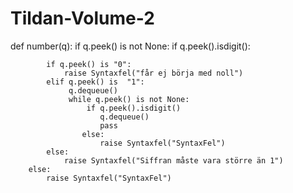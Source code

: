 # Tildan-Volume-2
def number(q):
    if q.peek() is not None:
        if q.peek().isdigit():
            
            if q.peek() is "0":
                raise Syntaxfel("får ej börja med noll")
            elif q.peek() is  "1":
                 q.dequeue()
                 while q.peek() is not None:
                     if q.peek().isdigit()
                        q.dequeue()
                        pass
                    else:
                        raise Syntaxfel("SyntaxFel")
            else:
                raise Syntaxfel("Siffran måste vara större än 1")
        else:
            raise Syntaxfel("SyntaxFel")
